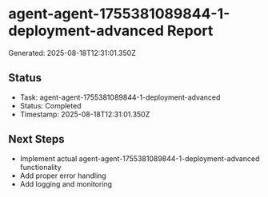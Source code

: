 # agent-agent-1755381089844-1-deployment-advanced Report

Generated: 2025-08-18T12:31:01.350Z

## Status
- Task: agent-agent-1755381089844-1-deployment-advanced
- Status: Completed
- Timestamp: 2025-08-18T12:31:01.350Z

## Next Steps
- Implement actual agent-agent-1755381089844-1-deployment-advanced functionality
- Add proper error handling
- Add logging and monitoring
